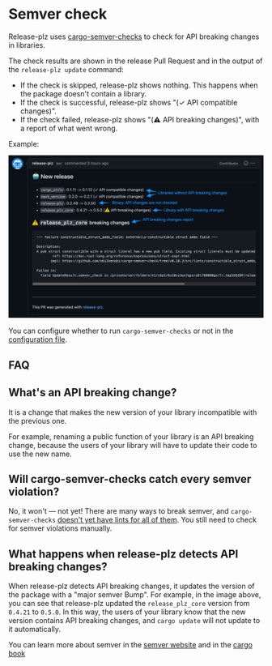 # Semver check

Release-plz uses [cargo-semver-checks](https://github.com/obi1kenobi/cargo-semver-checks)
to check for API breaking changes in libraries.

The check results are shown in the release Pull Request and in the output of the
`release-plz update` command:

- If the check is skipped, release-plz shows nothing. This happens when the package
  doesn't contain a library.
- If the check is successful, release-plz shows "(✓ API compatible changes)".
- If the check failed, release-plz shows "(⚠️ API breaking changes)", with a report
  of what went wrong.

Example:

![pr](assets/pr.png)

You can configure whether to run `cargo-semver-checks` or not in the
[configuration file](config.md#the-semver_check-field).

## FAQ

## What's an API breaking change?

It is a change that makes the new version of your library
incompatible with the previous one.

For example, renaming a public function of your library is an API breaking change,
because the users of your library will have to update their code to use the new name.

## Will cargo-semver-checks catch every semver violation?

No, it won't — not yet! There are many ways to break semver, and `cargo-semver-checks`
[doesn't yet have lints for all of them](https://github.com/obi1kenobi/cargo-semver-checks/issues/5).
You still need to check for semver violations manually.

## What happens when release-plz detects API breaking changes?

When release-plz detects API breaking changes, it updates the version of the package
with a "major semver Bump". For example, in the image above, you can see that release-plz updated
the `release_plz_core` version from `0.4.21` to `0.5.0`.
In this way, the users of your library know that the new version contains API breaking
changes, and `cargo update` will not update to it automatically.

You can learn more about semver in the [semver website](https://semver.org/)
and in the [cargo book](https://doc.rust-lang.org/cargo/reference/semver.html)
